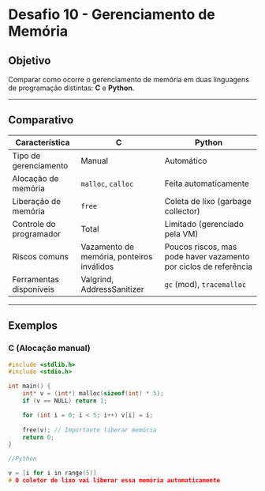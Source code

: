 # Desafio 10 - Gerenciamento de Memória

## Objetivo

Comparar como ocorre o gerenciamento de memória em duas linguagens de programação distintas: **C** e **Python**.

---

## Comparativo

| Característica                    | C                           | Python                          |
|----------------------------------|-----------------------------|---------------------------------|
| Tipo de gerenciamento            | Manual                      | Automático                      |
| Alocação de memória              | `malloc`, `calloc`          | Feita automaticamente           |
| Liberação de memória             | `free`                      | Coleta de lixo (garbage collector) |
| Controle do programador          | Total                       | Limitado (gerenciado pela VM)   |
| Riscos comuns                    | Vazamento de memória, ponteiros inválidos | Poucos riscos, mas pode haver vazamento por ciclos de referência |
| Ferramentas disponíveis          | Valgrind, AddressSanitizer  | `gc` (mod), `tracemalloc`       |

---

## Exemplos

### C (Alocação manual)

```c
#include <stdlib.h>
#include <stdio.h>

int main() {
    int* v = (int*) malloc(sizeof(int) * 5);
    if (v == NULL) return 1;

    for (int i = 0; i < 5; i++) v[i] = i;
    
    free(v); // Importante liberar memória
    return 0;
}

//Python

v = [i for i in range(5)]
# O coletor de lixo vai liberar essa memória automaticamente

